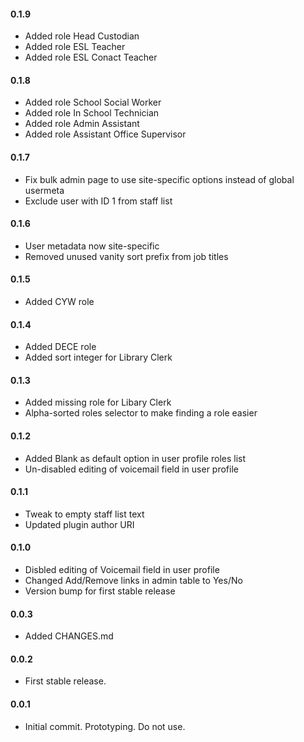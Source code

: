 #### 0.1.9
* Added role Head Custodian
* Added role ESL Teacher
* Added role ESL Conact Teacher

#### 0.1.8
* Added role School Social Worker
* Added role In School Technician
* Added role Admin Assistant
* Added role Assistant Office Supervisor

#### 0.1.7
* Fix bulk admin page to use site-specific options instead of global usermeta
* Exclude user with ID 1 from staff list

#### 0.1.6
* User metadata now site-specific
* Removed unused vanity sort prefix from job titles

#### 0.1.5
* Added CYW role

#### 0.1.4
* Added DECE role
* Added sort integer for Library Clerk

#### 0.1.3
* Added missing role for Libary Clerk
* Alpha-sorted roles selector to make finding a role easier

#### 0.1.2
* Added Blank as default option in user profile roles list
* Un-disabled editing of voicemail field in user profile

#### 0.1.1
* Tweak to empty staff list text
* Updated plugin author URI

#### 0.1.0
* Disbled editing of Voicemail field in user profile
* Changed Add/Remove links in admin table to Yes/No
* Version bump for first stable release

#### 0.0.3
* Added CHANGES.md

#### 0.0.2
* First stable release.

#### 0.0.1
* Initial commit. Prototyping. Do not use.
